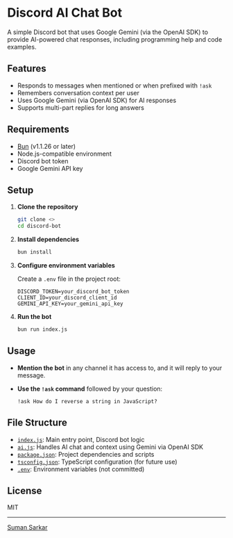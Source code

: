 # Discord AI Chat Bot

A simple Discord bot that uses Google Gemini (via the OpenAI SDK) to provide AI-powered chat responses, including programming help and code examples.

## Features

- Responds to messages when mentioned or when prefixed with `!ask`
- Remembers conversation context per user
- Uses Google Gemini (via OpenAI SDK) for AI responses
- Supports multi-part replies for long answers

## Requirements

- [Bun](https://bun.sh) (v1.1.26 or later)
- Node.js-compatible environment
- Discord bot token
- Google Gemini API key

## Setup

1. **Clone the repository**

   ```sh
   git clone <>
   cd discord-bot
   ```

2. **Install dependencies**

   ```sh
   bun install
   ```

3. **Configure environment variables**

   Create a `.env` file in the project root:

   ```
   DISCORD_TOKEN=your_discord_bot_token
   CLIENT_ID=your_discord_client_id
   GEMINI_API_KEY=your_gemini_api_key
   ```

4. **Run the bot**

   ```sh
   bun run index.js
   ```

## Usage

- **Mention the bot** in any channel it has access to, and it will reply to your message.
- **Use the `!ask` command** followed by your question:

  ```
  !ask How do I reverse a string in JavaScript?
  ```

## File Structure

- [`index.js`](index.js): Main entry point, Discord bot logic
- [`ai.js`](ai.js): Handles AI chat and context using Gemini via OpenAI SDK
- [`package.json`](package.json): Project dependencies and scripts
- [`tsconfig.json`](tsconfig.json): TypeScript configuration (for future use)
- [`.env`](.env): Environment variables (not committed)

## License

MIT

---

[Suman Sarkar](https://x.com/suuumans)